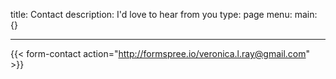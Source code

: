 title: Contact
description: I'd love to hear from you
type: page
menu:
  main: {}

---

{{< form-contact action="http://formspree.io/veronica.l.ray@gmail.com" >}}
